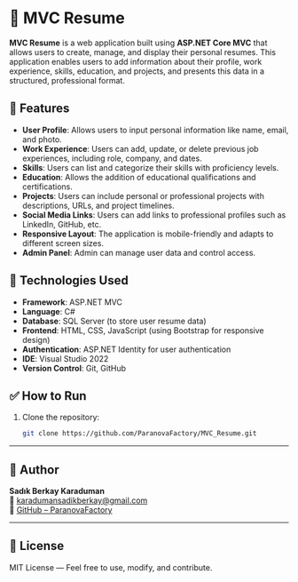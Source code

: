 # 📝 MVC Resume

**MVC Resume** is a web application built using **ASP.NET Core MVC** that allows users to create, manage, and display their personal resumes. This application enables users to add information about their profile, work experience, skills, education, and projects, and presents this data in a structured, professional format.

## 📌 Features

- **User Profile**: Allows users to input personal information like name, email, and photo.
- **Work Experience**: Users can add, update, or delete previous job experiences, including role, company, and dates.
- **Skills**: Users can list and categorize their skills with proficiency levels.
- **Education**: Allows the addition of educational qualifications and certifications.
- **Projects**: Users can include personal or professional projects with descriptions, URLs, and project timelines.
- **Social Media Links**: Users can add links to professional profiles such as LinkedIn, GitHub, etc.
- **Responsive Layout**: The application is mobile-friendly and adapts to different screen sizes.
- **Admin Panel**: Admin can manage user data and control access.
  
## 🧰 Technologies Used

- **Framework**: ASP.NET MVC
- **Language**: C#
- **Database**: SQL Server (to store user resume data)
- **Frontend**: HTML, CSS, JavaScript (using Bootstrap for responsive design)
- **Authentication**: ASP.NET Identity for user authentication
- **IDE**: Visual Studio 2022
- **Version Control**: Git, GitHub

## ✅ How to Run

1. Clone the repository:
   ```bash
   git clone https://github.com/ParanovaFactory/MVC_Resume.git

---

## 👤 Author

**Sadık Berkay Karaduman**  
📧 [karadumansadikberkay@gmail.com](mailto:karadumansadikberkay@gmail.com)  
🔗 [GitHub – ParanovaFactory](https://github.com/ParanovaFactory)

---

## 📄 License

MIT License — Feel free to use, modify, and contribute.
